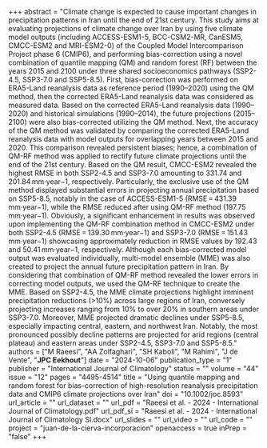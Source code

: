 +++
abstract = "Climate change is expected to cause important changes in precipitation patterns in Iran until the end of 21st century. This study aims at evaluating projections of climate change over Iran by using five climate model outputs (including ACCESS-ESM1-5, BCC-CSM2-MR, CanESM5, CMCC-ESM2 and MRI-ESM2-0) of the Coupled Model Intercomparison Project phase 6 (CMIP6), and performing bias-correction using a novel combination of quantile mapping (QM) and random forest (RF) between the years 2015 and 2100 under three shared socioeconomics pathways (SSP2-4.5, SSP3-7.0 and SSP5-8.5). First, bias-correction was performed on ERA5-Land reanalysis data as reference period (1990–2020) using the QM method, then the corrected ERA5-Land reanalysis data was considered as measured data. Based on the corrected ERA5-Land reanalysis data (1990–2020) and historical simulations (1990–2014), the future projections (2015–2100) were also bias-corrected utilizing the QM method. Next, the accuracy of the QM method was validated by comparing the corrected ERA5-Land reanalysis data with model outputs for overlapping years between 2015 and 2020. This comparison revealed persistent biases; hence, a combination of QM-RF method was applied to rectify future climate projections until the end of the 21st century. Based on the QM result, CMCC-ESM2 revealed the highest RMSE in both SSP2-4.5 and SSP3-7.0 amounting to 331.74 and 201.84 mm·year−1, respectively. Particularly, the exclusive use of the QM method displayed substantial errors in projecting annual precipitation based on SSP5-8.5, notably in the case of ACCESS-ESM1-5 (RMSE = 431.39 mm·year−1), while the RMSE reduced after using QM-RF method (197.75 mm·year−1). Obviously, a significant enhancement in results was observed upon implementing the QM-RF combination method in CMCC-ESM2 under both SSP2-4.5 (RMSE = 139.30 mm·year−1) and SSP3-7.0 (RMSE = 151.43 mm·year−1) showcasing approximately reduction in RMSE values by 192.43 and 50.41 mm·year−1, respectively. Although each bias-corrected model output was evaluated individually, multi-model ensemble (MME) was also created to project the annual future precipitation pattern in Iran. By considering that combination of QM-RF method revealed the lower errors in correcting model outputs, we used the QM-RF technique to create the MME. Based on SSP2-4.5, the MME climate projections highlight imminent precipitation reductions (>10%) across large regions of Iran, conversely projecting increases ranging from 10% to over 20% in southern areas under SSP3-7.0. Moreover, MME projected dramatic declines under SSP5-8.5, especially impacting central, eastern, and northwest Iran. Notably, the most pronounced possibly decline patterns are projected for arid regions (central plateau) and eastern areas under SSP2-4.5, SSP3-7.0 and SSP5-8.5."
authors = ["M Raeesi", "AA Zolfaghari", "SH Kaboli", "M Rahimi", "J de Vente", "**JPC Eekhout**"]
date = "2024-10-06"
publication_type = "1"
publisher = "International Journal of Climatology"
status = ""
volume = "44"
issue = "12"
pages = "4495-4514"
title = "Using quantile mapping and random forest for bias-correction of high-resolution reanalysis precipitation data and CMIP6 climate projections over Iran"
doi = "10.1002/joc.8593"
url_article = ""
url_dataset = ""
url_pdf = "Raeesi et al. - 2024 - International Journal of Climatology.pdf"
url_pdf_si = "Raeesi et al. - 2024 - International Journal of Climatology SI.docx"
url_slides = ""
url_video = ""
url_code = ""
project = "juan-de-la-cierva-incorporacion"
openaccess = true
inPrep = "false"
+++